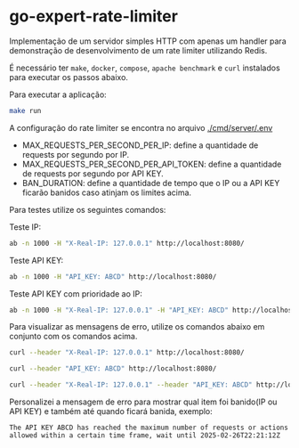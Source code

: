 # go-expert-rate-limiter

Implementação de um servidor simples HTTP com apenas um handler para demonstração de desenvolvimento de um rate limiter utilizando Redis.

É necessário ter `make`, `docker`, `compose`, `apache benchmark` e `curl` instalados para executar os passos abaixo.

Para executar a aplicação:

```bash
make run
```

A configuração do rate limiter se encontra no arquivo [./cmd/server/.env](./cmd/server/.env)

- MAX_REQUESTS_PER_SECOND_PER_IP: define a quantidade de requests por segundo por IP.
- MAX_REQUESTS_PER_SECOND_PER_API_TOKEN: define a quantidade de requests por segundo por API KEY.
- BAN_DURATION: define a quantidade de tempo que o IP ou a API KEY ficarão banidos caso atinjam os limites acima.

Para testes utilize os seguintes comandos:

Teste IP:

```bash
ab -n 1000 -H "X-Real-IP: 127.0.0.1" http://localhost:8080/
```

Teste API KEY:

```bash
ab -n 1000 -H "API_KEY: ABCD" http://localhost:8080/
```

Teste API KEY com prioridade ao IP:

```bash
ab -n 1000 -H "X-Real-IP: 127.0.0.1" -H "API_KEY: ABCD" http://localhost:8080/
```

Para visualizar as mensagens de erro, utilize os comandos abaixo em conjunto com os comandos acima.

```bash
curl --header "X-Real-IP: 127.0.0.1" http://localhost:8080/
```

```bash
curl --header "API_KEY: ABCD" http://localhost:8080/
```

```bash
curl --header "X-Real-IP: 127.0.0.1" --header "API_KEY: ABCD" http://localhost:8080/
```

Personalizei a mensagem de erro para mostrar qual item foi banido(IP ou API KEY) e também até quando ficará banida, exemplo:

```log
The API KEY ABCD has reached the maximum number of requests or actions allowed within a certain time frame, wait until 2025-02-26T22:21:12Z
```
